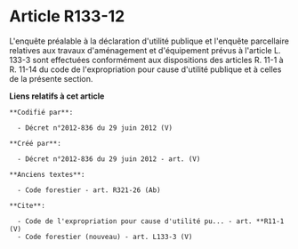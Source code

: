 # Article R133-12

L'enquête préalable à la déclaration d'utilité publique et l'enquête parcellaire relatives aux travaux d'aménagement et
d'équipement prévus à l'article L. 133-3 sont effectuées conformément aux dispositions des articles R. 11-1 à R. 11-14 du
code de l'expropriation pour cause d'utilité publique et à celles de la présente section.

**Liens relatifs à cet article**

	**Codifié par**:

	  - Décret n°2012-836 du 29 juin 2012 (V)

	**Créé par**:

	  - Décret n°2012-836 du 29 juin 2012 - art. (V)

	**Anciens textes**:

	  - Code forestier - art. R321-26 (Ab)

	**Cite**:

	  - Code de l'expropriation pour cause d'utilité pu... - art. **R11-1 (V)
	  - Code forestier (nouveau) - art. L133-3 (V)
